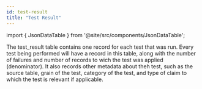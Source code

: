 ```yaml
---
id: test-result
title: "Test Result"
---
```


import { JsonDataTable } from '@site/src/components/JsonDataTable';

The test_result table contains one record for each test that was run.  Every test being performed will have a record in this table, along with the number of failures and number of records to wich the test was applied (denominator).  It also records other metadata about theh test, such as the source table, grain of the test, category of the test, and type of claim to which the test is relevant if applicable.

<JsonDataTable jsonPath="nodes.model\.the_tuva_project\.data_profiling__test_result.columns" />